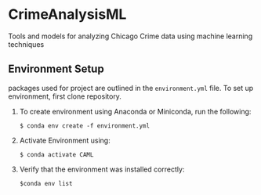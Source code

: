 # CrimeAnalysisML
Tools and models for analyzing Chicago Crime data using machine learning techniques

## Environment Setup
packages used for project are outlined in the `environment.yml` file. To set up environment, first clone repository.

1. To create environment using Anaconda or Miniconda, run the following:

      `$ conda env create -f environment.yml`

2. Activate Environment using:

      `$ conda activate CAML`

3. Verify that the environment was installed correctly:

      `$conda env list`
